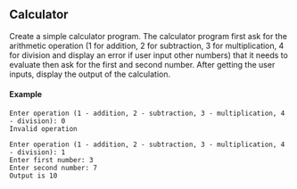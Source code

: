 ## Calculator
Create a simple calculator program. The calculator program first ask for the arithmetic operation (1 for addition, 2 for subtraction, 3 for multiplication, 4 for division and display an error if user input other numbers) that it needs to evaluate then ask for the first and second number. After getting the user inputs, display the output of the calculation.


#### Example
```
Enter operation (1 - addition, 2 - subtraction, 3 - multiplication, 4 - division): 0
Invalid operation

Enter operation (1 - addition, 2 - subtraction, 3 - multiplication, 4 - division): 1
Enter first number: 3
Enter second number: 7
Output is 10
```



